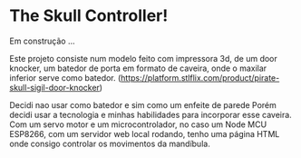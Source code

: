 # The Skull Controller!

Em construção ...

Este projeto consiste num modelo feito com impressora 3d, de um door knocker, um batedor de porta
em formato de caveira, onde o maxilar inferior serve como batedor. (https://platform.stlflix.com/product/pirate-skull-sigil-door-knocker)

Decidi nao usar como batedor e sim como um enfeite de parede Porém decidi usar a tecnologia e minhas
habilidades para incorporar esse caveira. Com um servo motor e um microcontrolador, no caso um Node MCU
ESP8266, com um servidor web local rodando, tenho uma página HTML onde consigo controlar os movimentos
da mandíbula.
